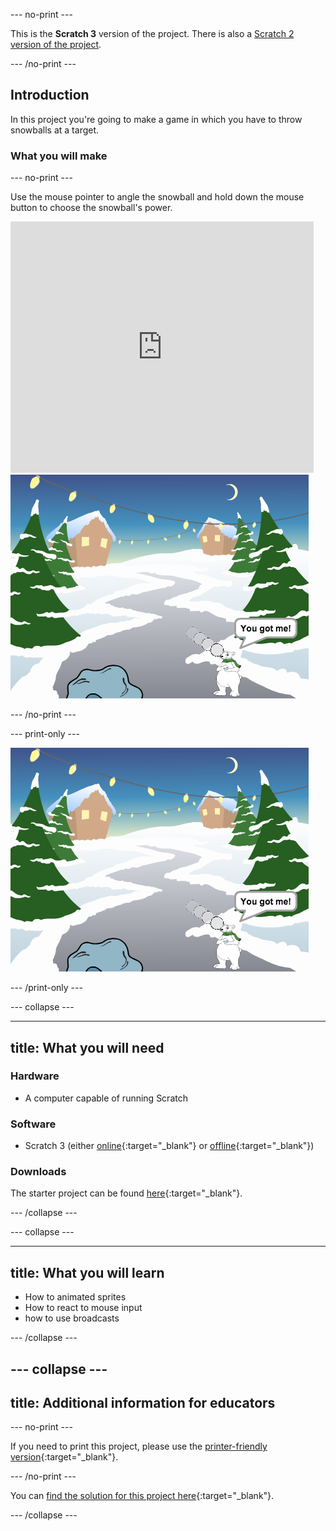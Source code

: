 --- no-print ---

This is the **Scratch 3** version of the project. There is also a [Scratch 2 version of the project](https://projects.raspberrypi.org/en/projects/snowball-fight-scratch2).

--- /no-print ---

## Introduction

In this project you're going to make a game in which you have to throw snowballs at a target. 

### What you will make

--- no-print ---

Use the mouse pointer to angle the snowball and hold down the mouse button to choose the snowball's power.

<div class="scratch-preview">
  <iframe allowtransparency="true" width="485" height="402" src="https://scratch.mit.edu/projects/embed/301858998/?autostart=true" frameborder="0" scrolling="no"></iframe>
  <img src="images/snow-final.png">
</div>

--- /no-print ---

--- print-only ---

![complete project](images/snow-final.png)

--- /print-only ---

--- collapse ---

---
title: What you will need
---

### Hardware

+ A computer capable of running Scratch

### Software

+ Scratch 3 (either [online](http://rpf.io/scratchon){:target="_blank"} or [offline](http://rpf.io/scratchoff){:target="_blank"})

### Downloads

The starter project can be found [here](http://rpf.io/p/en/snowball-fight-go){:target="_blank"}.

--- /collapse ---

--- collapse ---

---
title: What you will learn
---

- How to animated sprites
- How to react to mouse input 
- how to use broadcasts

--- /collapse ---

--- collapse ---
---
title: Additional information for educators
---

--- no-print ---

If you need to print this project, please use the [printer-friendly version](https://projects.raspberrypi.org/en/projects/snowball-fight/print){:target="_blank"}.

--- /no-print ---

You can [find the solution for this project here](http://rpf.io/p/en/snowball-fight-get){:target="_blank"}.

--- /collapse ---
